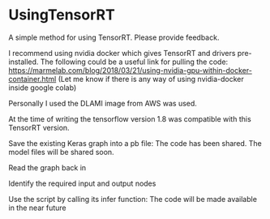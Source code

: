 # UsingTensorRT
A simple method for using TensorRT. Please provide feedback.

I recommend using nvidia docker which gives TensorRT and drivers pre-installed. The following could be a useful link for pulling the code:
https://marmelab.com/blog/2018/03/21/using-nvidia-gpu-within-docker-container.html
(Let me know if there is any way of using nvidia-docker inside google colab)

Personally I used the DLAMI image from AWS was used. 

At the time of writing the tensorflow version 1.8 was compatible with this TensorRT version.

Save the existing Keras graph into a pb file:
The code has been shared. The model files will be shared soon.

Read the graph back in 

Identify the required input and output nodes

Use the script by calling its infer function:
The code will be made available in the near future
